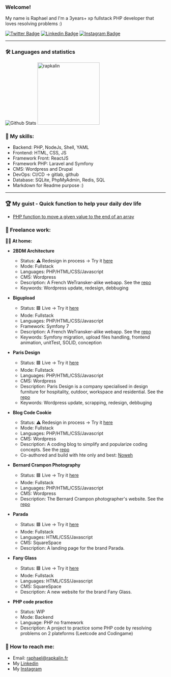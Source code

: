 ### Welcome!

My name is Raphael and I'm a 3years+ xp fullstack PHP developer that loves resolving problems :)

[![Twitter Badge](https://img.shields.io/badge/Twitter-1DA1F2?style=for-the-badge&logo=twitter&logoColor=white)](https://www.twitter.com/bonjour_raphael/)
[![Linkedin Badge](https://img.shields.io/badge/LinkedIn-0077B5?style=for-the-badge&logo=linkedin&logoColor=white)](https://www.linkedin.com/in/r-kalinowski/)
[![Instagram Badge](https://img.shields.io/badge/Instagram-E4405F?style=for-the-badge&logo=instagram&logoColor=white)](https://www.instagram.com/rapkalin/)

---

### 🛠 Languages and statistics

<div align="left">
  <img src="https://github-readme-stats-sigma-five.vercel.app/api?username=rapkalin&show_icons=true&theme=graywhite" alt="Github Stats" />
  <img src="https://github-readme-stats-sigma-five.vercel.app/api/top-langs/?username=rapkalin&layout=compact" alt="rapkalin" height="195"/>  
</div>

### 🌱 My skills:
  - Backend: PHP, NodeJs, Shell, YAML
  - Frontend: HTML, CSS, JS
  - Framework Front: ReactJS
  - Framework PHP: Laravel and Symfony
  - CMS: Wordpress and Drupal
  - DevOps: CI/CD -> gitlab, github
  - Database: SQLite, PhpMyAdmin, Redis, SQL
  - Markdown for Readme purpose :)

---

### 🏆 My guist - Quick function to help your daily dev life
  - [PHP function to move a given value to the end of an array](https://gist.github.com/Rapkalin/e5ffd96f631b4314db5ae1256446cccf)


### 🔭 Freelance work:
:lotus_position_man: __At home:__<br>
- __2BDM Architecture__
  - Status: :warning: Redesign in process -> Try it [here](https://2bdm.fr/)
  - Mode: Fullstack
  - Languages: PHP/HTML/CSS/Javascript
  - CMS: Wordpress
  - Description: A French WeTransker-alike webapp. See the [repo](https://github.com/Rapkalin/2bdm)
  - Keywords: Wordpress update, redesign, debbuging

- __Bigupload__
  - Status: 🟩 Live -> Try it [here](https://bigupload.rapkalin.fr/)
  - Mode: Fullstack
  - Languages: PHP/HTML/CSS/Javascript
  - Framework: Symfony 7
  - Description: A French WeTransker-alike webapp. See the [repo](https://github.com/Rapkalin/bigupload)
  - Keywords: Symfony migration, upload files handling, frontend animation, unitTest, SOLID, conception

- __Paris Design__
  - Status: 🟩 Live -> Try it [here](https://p-design.fr/)
  - Mode: Fullstack
  - Languages: PHP/HTML/CSS/Javascript
  - CMS: Wordpress
  - Description: Paris Design is a company specialised in design furniture for hospitality, outdoor, workspace and residential. See the [repo](https://github.com/Rapkalin/p-design-wordpress)
  - Keywords: Wordpress update, scrapping, redesign, debbuging

- __Blog Code Cookie__
  - Status: :warning: Redesign in process -> Try it [here](https://codecookie.fr/)
  - Mode: Fullstack
  - Languages: PHP/HTML/CSS/Javascript
  - CMS: Wordpress
  - Description: A coding blog to simplify and popularize coding concepts. See the [repo](https://github.com/Rapkalin/explain-code)
  - Co-authored and build with hte only and best: [Noweh](https://github.com/noweh)

- __Bernard Crampon Photography__
  - Status: 🟩 Live -> Try it [here](https://www.bcramponphoto.com)
  - Mode: Fullstack
  - Languages: PHP/HTML/CSS/Javascript
  - CMS: Wordpress
  - Description: The Bernard Crampon photographer's website. See the [repo](https://github.com/Rapkalin/bcrampon-photos)

- __Parada__
  - Status: 🟩 Live -> Try it [here](https://www.parada.club/)
  - Mode: Fullstack
  - Languages: HTML/CSS/Javascript
  - CMS: SquareSpace
  - Description: A landing page for the brand Parada.

- __Fany Glass__
  - Status: 🟩 Live -> Try it [here](https://www.fany-glass.fr/)
  - Mode: Fullstack
  - Languages: HTML/CSS/Javascript
  - CMS: SquareSpace
  - Description: A new website for the brand Fany Glass.

- __PHP code practice__
  - Status: WIP
  - Mode: Backend
  - Language: PHP no framework
  - Description: A project to practice some PHP code by resolving problems on 2 plateforms (Leetcode and Codingame) <br>

### 💬 How to reach me:
  - Email: [raphael@rapkalin.fr](mailto:raphael@rapkalin.fr)
  - My [Linkedin](https://www.linkedin.com/in/r-kalinowski/)
  - My [Instagram](https://www.instagram.com/rapkalin)

